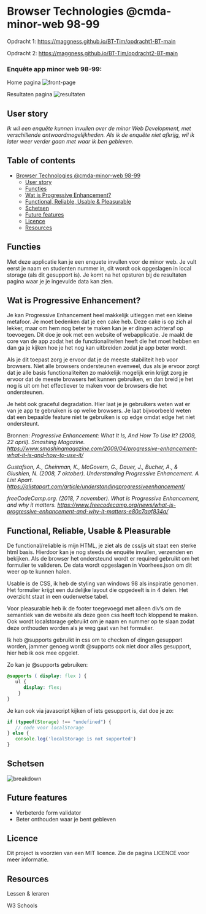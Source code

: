 # Browser Technologies @cmda-minor-web 98-99

Opdracht 1: https://maggness.github.io/BT-Tim/opdracht1-BT-main

Opdracht 2: https://maggness.github.io/BT-Tim/opdracht2-BT-main

### Enquête app minor web 98-99:

Home pagina
![front-page](https://user-images.githubusercontent.com/30145681/162274222-259edaee-e7c3-4e40-96a5-a38f584434de.png)

Resultaten pagina
![resultaten](https://user-images.githubusercontent.com/30145681/162274300-3434031e-f92f-4d9e-8fb4-de38a8f5604b.png)


## User story

_Ik wil een enquête kunnen invullen over de minor Web Development, met verschillende antwoordmogelijkheden. Als ik de enquête niet afkrijg, wil ik later weer verder gaan met waar ik ben gebleven._

## Table of contents
- [Browser Technologies @cmda-minor-web 98-99](#browser-technologies--cmda-minor-web-98-99)
  * [User story](#user-story)
  * [Functies](#functies)
  * [Wat is Progressive Enhancement?](#wat-is-progressive-enhancement)
  * [Functional, Reliable, Usable & Pleasurable](#functional-reliable-usable--pleasurable)
  * [Schetsen](#schetsen)
  * [Future features](#future-features)
  * [Licence](#licence)
  * [Resources](#resources)


## Functies

Met deze applicatie kan je een enquete invullen voor de minor web. Je vult eerst je naam en studenten nummer in, dit wordt ook opgeslagen in local storage (als dit gesupport is). Je komt na het opsturen bij de resultaten pagina waar je je ingevulde data kan zien.

## Wat is Progressive Enhancement?
Je kan Progressive Enhancement heel makkelijk uitleggen met een kleine metafoor. Je moet bedenken dat je een cake heb. Deze cake is op zich al lekker, maar om hem nog beter te maken kan je er dingen achteraf op toevoegen. Dit doe je ook met een website of webapplicatie. Je maakt de core van de app zodat het de functionaliteiten heeft die het moet hebben en dan ga je kijken hoe je het nog kan uitbreiden zodat je app beter wordt. 

Als je dit toepast zorg je ervoor dat je de meeste stabiliteit heb voor browsers. Niet alle browsers ondersteunen evenveel, dus als je ervoor zorgt dat je alle basis functionaliteiten zo makkelijk mogelijk erin krijgt zorg je ervoor dat de meeste browsers het kunnen gebruiken, en dan breid je het nog is uit om het effectiever te maken voor de browsers die het ondersteunen.

Je hebt ook graceful degradation. Hier laat je je gebruikers weten wat er van je app te gebruiken is op welke browsers. Je laat bijvoorbeeld weten dat een bepaalde feature niet te gebruiken is op edge omdat edge het niet ondersteunt.

Bronnen: _Progressive Enhancement: What It Is, And How To Use It? (2009, 22 april). Smashing Magazine. https://www.smashingmagazine.com/2009/04/progressive-enhancement-what-it-is-and-how-to-use-it/_

_Gustafson, A., Cheinman, K., McGovern, G., Dauer, J., Bucher, A., & Glushien, N. (2008, 7 oktober). Understanding Progressive Enhancement. A List Apart. https://alistapart.com/article/understandingprogressiveenhancement/_

_freeCodeCamp.org. (2018, 7 november). What is Progressive Enhancement, and why it matters. https://www.freecodecamp.org/news/what-is-progressive-enhancement-and-why-it-matters-e80c7aaf834a/_

## Functional, Reliable, Usable & Pleasurable

De functional/reliable is mijn HTML, je ziet als de css/js uit staat een sterke html basis. Hierdoor kan je nog steeds de enquête invullen, verzenden en bekijken. Als de browser het ondersteund wordt er required gebruikt om het formulier te valideren. De data wordt opgeslagen in Voorhees.json om dit weer op te kunnen halen.

Usable is de CSS, ik heb de styling van windows 98 als inspiratie genomen. Het formulier krijgt een duidelijke layout die opgedeelt is in 4 delen. Het overzicht staat in een ouderwetse tabel. 

Voor pleasurable heb ik de footer toegevoegd met alleen div’s om de semantiek van de website als deze geen css heeft toch kloppend te maken. Ook wordt localstorage gebruikt om je naam en nummer op te slaan zodat deze onthouden worden als je weg gaat van het formulier.

Ik heb @supports gebruikt in css om te checken of dingen gesupport worden, jammer genoeg wordt @supports ook niet door alles gesupport, hier heb ik ook mee opgelet. 

Zo kan je @supports gebruiken:
```css
@supports ( display: flex ) {
   ul {
      display: flex;
    }
}
```

Je kan ook via javascript kijken of iets gesupport is, dat doe je zo:
```javascript
if (typeof(Storage) !== "undefined") {
   // code voor localStorage
} else {
   console.log('localStorage is not supported')
}
```
## Schetsen 
![breakdown](https://user-images.githubusercontent.com/30145681/162204166-76f638f3-7a0c-47c0-bb31-789398c3e6e2.png)



## Future features

- Verbeterde form validator
- Beter onthouden waar je bent gebleven

## Licence

Dit project is voorzien van een MIT licence. Zie de pagina LICENCE voor meer informatie.

## Resources

Lessen & leraren

W3 Schools
